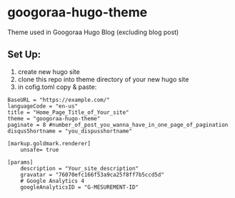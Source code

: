 # googoraa-hugo-theme
Theme used in Googoraa Hugo Blog (excluding blog post)

## Set Up:

1. create new hugo site
2. clone this repo into theme directory of your new hugo site
3. in cofig.toml copy & paste:

```
BaseURL = "https://example.com/"
languageCode = "en-us"
title = "Home_Page_Title_of_Your_site"
theme = "googoraa-hugo-theme"
paginate = 8 #number_of_post_you_wanna_have_in_one_page_of_pagination
disqusShortname = "you_dispusshortname"

[markup.goldmark.renderer]
    unsafe= true

[params]
    description = "Your_site_description"
    gravatar = "76070efc166f53a9ca25f8ff7b5ccd5d"
    # Google Analytics 4
    googleAnalyticsID = "G-MESUREMENT-ID"
```
